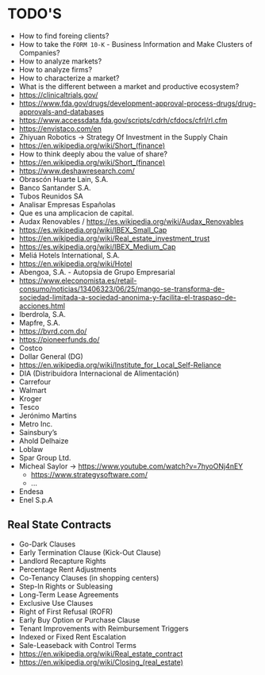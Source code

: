 # TODO'S

- How to find foreing clients?
- How to take the `FORM 10-K` - Business Information and Make Clusters of Companies?
- How to analyze markets?
- How to analyze firms?
- How to characterize a market?
- What is the different between a market and productive ecosystem?
- https://clinicaltrials.gov/
- https://www.fda.gov/drugs/development-approval-process-drugs/drug-approvals-and-databases
- https://www.accessdata.fda.gov/scripts/cdrh/cfdocs/cfrl/rl.cfm
- https://envistaco.com/en
- Zhiyuan Robotics -> Strategy Of Investment in the Supply Chain
- https://en.wikipedia.org/wiki/Short_(finance)
- How to think deeply abou the value of share?
- https://en.wikipedia.org/wiki/Short_(finance)
- https://www.deshawresearch.com/
- Obrascón Huarte Lain, S.A.
- Banco Santander S.A.
- Tubos Reunidos SA
- Analisar Empresas Españolas
- Que es una amplicacion de capital.
- Audax Renovables / https://es.wikipedia.org/wiki/Audax_Renovables
- https://es.wikipedia.org/wiki/IBEX_Small_Cap
- https://en.wikipedia.org/wiki/Real_estate_investment_trust
- https://es.wikipedia.org/wiki/IBEX_Medium_Cap
- Meliá Hotels International, S.A.
- https://en.wikipedia.org/wiki/Hotel
- Abengoa, S.A. - Autopsia de Grupo Empresarial
- https://www.eleconomista.es/retail-consumo/noticias/13406323/06/25/mango-se-transforma-de-sociedad-limitada-a-sociedad-anonima-y-facilita-el-traspaso-de-acciones.html
- Iberdrola, S.A.
- Mapfre, S.A.
- https://bvrd.com.do/
- https://pioneerfunds.do/
- Costco
- Dollar General (DG)
- https://en.wikipedia.org/wiki/Institute_for_Local_Self-Reliance
- DIA (Distribuidora Internacional de Alimentación)
- Carrefour
- Walmart
- Kroger
- Tesco
- Jerónimo Martins
- Metro Inc.
- Sainsbury’s
- Ahold Delhaize
- Loblaw
- Spar Group Ltd.
- Micheal Saylor -> https://www.youtube.com/watch?v=7hyoONj4nEY
   - https://www.strategysoftware.com/
   - ...
- Endesa
- Enel S.p.A


## Real State Contracts

- Go-Dark Clauses
- Early Termination Clause (Kick-Out Clause)
- Landlord Recapture Rights
- Percentage Rent Adjustments
- Co-Tenancy Clauses (in shopping centers)
- Step-In Rights or Subleasing
- Long-Term Lease Agreements
- Exclusive Use Clauses
- Right of First Refusal (ROFR)
- Early Buy Option or Purchase Clause
- Tenant Improvements with Reimbursement Triggers
- Indexed or Fixed Rent Escalation
- Sale-Leaseback with Control Terms
- https://en.wikipedia.org/wiki/Real_estate_contract
- https://en.wikipedia.org/wiki/Closing_(real_estate)